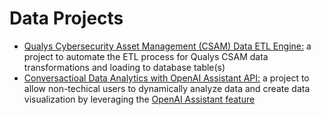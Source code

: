# Data Projects

- [Qualys Cybersecurity Asset Management (CSAM) Data ETL Engine:](./csam_etl_engine/) a project to automate the ETL process for Qualys CSAM data transformations and loading to database table(s)
- [Conversactioal Data Analytics with OpenAI Assistant API:](./Conversational_Data_Analytics/) a project to allow non-techical users to dynamically analyze data and create data visualization by leveraging the [OpenAI Assistant feature](https://platform.openai.com/docs/assistants/overview)